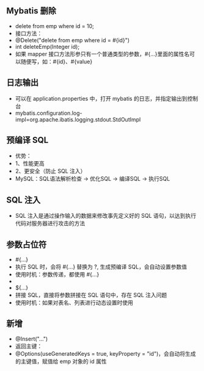 ## Mybatis 删除
* delete from emp where id = 10;
* 接口方法：
* @Delete("delete from emp where id = #{id}")
* int deleteEmp(Integer id);
* 如果 mapper 接口方法形参只有一个普通类型的参数，#{...}里面的属性名可以随便写，如：#{id}、#{value}

## 日志输出
* 可以在 application.properties 中，打开 mybatis 的日志，并指定输出到控制台
* mybatis.configuration.log-impl=org.apache.ibatis.logging.stdout.StdOutImpl

## 预编译 SQL
* 优势：
* 1、性能更高
* 2、更安全（防止 SQL 注入）
* MySQL：SQL语法解析检查 -> 优化SQL -> 编译SQL -> 执行SQL

## SQL 注入
* SQL 注入是通过操作输入的数据来修改事先定义好的 SQL 语句，以达到执行代码对服务器进行攻击的方法

## 参数占位符
* #{...}
* 执行 SQL 时，会将 #{...} 替换为 ?, 生成预编译 SQL，会自动设置参数值
* 使用时机：参数传递，都使用 #{...}
* 
* ${...}
* 拼接 SQL，直接将参数拼接在 SQL 语句中，存在 SQL 注入问题
* 使用时机：如果对表名、列表进行动态设置时使用

## 新增
* @Insert("...")
* 返回主键：
* @Options(useGeneratedKeys = true, keyProperty = "id")，会自动将生成的主键值，赋值给 emp 对象的 id 属性